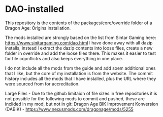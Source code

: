 # DAO-installed

This repository is the contents of the packages/core/override folder of a Dragon Age: Origins installation.

The mods installed are strongly based on the list from Sintar Gaming here: https://www.sinitargaming.com/dao.html
I have done away with all dazip installs, instead I extract the dazip contents into loose files, create a new folder in override and add the loose files there. This makes it easier to test for file copnflictrs and also keeps everything in one place.

I do not include all the mods from the guide and add soem additional ones that I like, but the core of my installation is from the website. The commit history includes all the mods that I have installed, plus the URL where they were sourced from for accreditation.

Large Files - Due to the github limitaion of file sizes in free repositories it is not possible for the following mods to commit and pushed, these are inclided in my mod, but not in git:
Dragon Age BIK Improvement Konversion (DABIK) - https://www.nexusmods.com/dragonage/mods/5255
